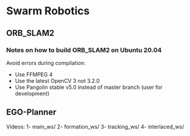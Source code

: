 # Swarm Robotics
## ORB_SLAM2
### Notes on how to build ORB_SLAM2 on Ubuntu 20.04
Avoid errors during compilation:
- Use FFMPEG 4
- Use the latest OpenCV 3 not 3.2.0
- Use Pangolin stable v5.0 instead of master branch (user for development)

## EGO-Planner
Videos:
1- main_ws/
2- formation_ws/
3- tracking_ws/
4- interlaced_ws/